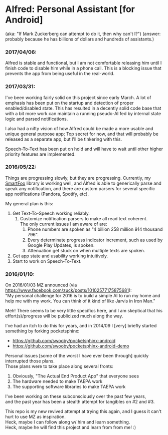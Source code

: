 # Alfred: Personal Assistant [for Android]

(aka: "If Mark Zuckerberg can attempt to do it, then why can't I?")
(answer: probably because he has billions of dollars and hundreds of
 assistants.)

### 2017/04/06:

Alfred is stable and functional, but I am not comfortable releasing him
until I finish code to disable him while in a phone call. This is a
blocking issue that prevents the app from being useful in the
real-world.

### 2017/03/31:

I've been working fairly solid on this project since early March. A lot
of emphasis has been put on the startup and detection of proper
enabled/disabled state. This has resulted in a decently solid code base
that with a bit more work can maintain a running pseudo-AI fed by
internal state logic and parsed notifications.

I also had a nifty vision of how Alfred could be made a more usable and
unique general purpose app; Top secret for now, and that will probably
be released as a separate app, but I'll be tinkering with this.

Speech-To-Text has been put on hold and will have to wait until other
higher priority features are implemented.

### 2016/05/22:

Things are progressing slowly, but they are progressing. Currently, my
[SmartFoo](http://github.com/SmartFoo/smartfoo) library is working well,
and Alfred is able to generically parse and speak any notification, and there
are custom parsers for several specific app notifications (Pandora, Spotify,
etc).

My general plan is this:

1. Get Text-To-Speech working reliably. 
    1. Customize notification parsers to make all read text coherent.  
       The only current issues I am aware of are:  
        1. Phone numbers are spoken as "4 billion 258 million 914 thousand 796".
        2. Every determinate progress indicator increment, such as used by Google Play Updates, is spoken.
        2. Attenuation get stuck on when multiple texts are spoken. 
2. Get app state and usability working intuitively.
3. Start to work on Speech-To-Text.

### 2016/01/10:

On 2016/01/03 MZ announced (via https://www.facebook.com/zuck/posts/10102577175875681):  
"My personal challenge for 2016 is to build a simple AI to run my home and help me with my work. You can think of it kind of like Jarvis in Iron Man."

Meh! There seems to be very little specifics here, and I am skeptical that his effort(s)/progress will be publicized much along the way.

I've had an itch to do this for years, and in 2014/09 I [very] briefly started something by forking pocketsphinx:

* https://github.com/swooby/pocketsphinx-android
* https://github.com/swooby/pocketsphinx-android-demo

Personal issues [some of the worst I have ever been through] quickly interrupted those plans.  
Those plans were to take place along several fronts:

1. Obviously, "The Actual End Product App" that everyone sees
2. The hardware needed to make TAEPA work
3. The supporting software libraries to make TAEPA work

I've been working on these subconsciously over the past few years,  
and the past year has been a stealth attempt for tangibles on #2 and #3.

This repo is my new revived attempt at trying this again, and I guess it can't hurt to use MZ as inspiration.  
Heck, maybe I can follow along w/ him and learn something.  
Heck, maybe he will find this project and learn from from me! :)
